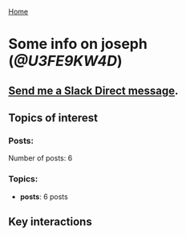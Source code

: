 [Home](https://kelu124.github.io/echommunity/)

# Some info on __joseph__ (_@U3FE9KW4D_)


## [Send me a Slack Direct message](https://echopen.slack.com/messages/@joseph/).

## Topics of interest

### Posts: 

Number of posts: 6

### Topics:

* __posts__: 6 posts

## Key interactions 

